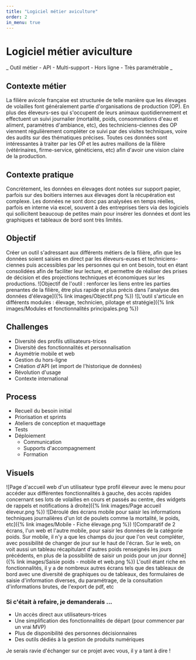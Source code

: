 ```yaml
---
title: "Logiciel métier aviculture"
order: 2
in_menu: true
---
```

# Logiciel métier aviculture

_ Outil métier - API - Multi-support - Hors ligne - Très paramétrable _

## Contexte métier

La filière avicole française est structurée de telle manière que les élevages de volailles font généralement partie d'organisations de production (OP). En plus des éleveurs-ses qui s'occupent de leurs animaux quotidiennement et effectuent un suivi journalier (mortalité, poids, consommations d'eau et aliment, paramètres d'ambiance, etc), des techniciens-ciennes des OP viennent régulièrement compléter ce suivi par des visites techniques, voire des audits sur des thématiques précises.
Toutes ces données sont intéressantes à traiter par les OP et les autres maillons de la filière (vétérinaires, firme-service, généticiens, etc) afin d'avoir une vision claire de la production.

## Contexte pratique

Concrètement, les données en élevages dont notées sur support papier, parfois sur des boitiers internes aux élevages dont la récupération est complexe. Les données ne sont donc pas analysées en temps réelles, parfois en interne via excel, souvent à des entreprises tiers via des logiciels qui sollicitent beaucoup de petites main pour insérer les données et dont les graphiques et tableaux de bord sont très limités.

## Objectif

Créer un outil s'adressant aux différents métiers de la filière, afin que les données soient saisies en direct par les éleveurs-euses et techniciens-ciennes puis accessibles par les personnes qui en ont besoin, tout en étant consolidées afin de faciliter leur lecture, et permettre de réaliser des prises de décision et des projections techniques et économiques sur les productions.
![Objectif de l'outil : renforcer les liens entre les parties prenantes de la filière, être plus rapide et plus précis dans l'analyse des données d'élevage]({% link images/Objectif.png %})
![L'outil s'articule en différents modules : élevage, technicien, pilotage et stratégie]({% link images/Modules et fonctionnalités principales.png %})

## Challenges

- Diversité des profils utilisateurs-trices  
- Diversité des fonctionnalités et personnalisation  
- Asymétrie mobile et web  
- Gestion du hors-ligne  
- Création d'API (et import de l'historique de données)  
- Révolution d'usage  
- Contexte international 


## Process
- Recueil du besoin initial
- Priorisation et sprints
- Ateliers de conception et maquettage
- Tests
- Déploiement
  - Communication
  - Supports d'accompagnement
  - Formation

## Visuels
![Page d'accueil web d'un utilisateur type profil éleveur avec le menu pour accéder aux différentes fonctionnalités à gauche, des accès rapides concernant ses lots de volailles en cours et passés au centre, des widgets de rappels et notifications à droite]({% link images/Page accueil éleveur.png %})
![Déroulé des écrans mobile pour saisir les informations techniques journalières d'un lot de poulets comme la mortalité, le poids, etc]({% link images/Mobile - Fiche élevage.png %})
![Comparatif de 2 écrans, l'un web et l'autre mobile, pour saisir les données de la catégorie poids. Sur mobile, il n'y a que les champs du jour que l'on veut compléter, avec possibilité de changer de jour sur le haut de l'écran. Sur le web, on voit aussi un tableau récapitulant d'autres poids renseignés les jours précédents, en plus de la possibilité de saisir un poids pour un jour donné]({% link images/Saisie poids - mobile et web.png %})
L'outil étant riche en fonctionnalités, il y a de nombreux autres écrans tels que des tableaux de bord avec une diversité de graphiques ou de tableaux, des formulaires de saisie d'information diverses, du paramétrage, de la consultation d'informations brutes, de l'export de pdf, etc

### Si c'était à refaire, je demanderais ...
- Un accès direct aux utilisateurs-trices
- Une simplification des fonctionnalités de départ (pour commencer par un vrai MVP)
- Plus de disponibilité des personnes décisionnaires
- Des outils dédiés à la gestion de produits numériques

Je serais ravie d'échanger sur ce projet avec vous, il y a tant à dire ! 